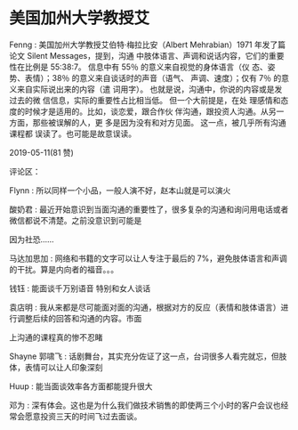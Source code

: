 # 美国加州大学教授艾

Fenng : 美国加州大学教授艾伯特·梅拉比安（Albert Mehrabian）1971 年发了篇论文 Silent Messages，提到，沟通 中肢体语言、声调和说话内容，它们的重要性在比例是 55:38:7。 信息中有 55％ 的意义来自视觉的身体语言（仪 态、姿势、表情）；38％ 的意义来自谈话时的声音（语气、 声调、速度）；仅有 7％ 的意义来自实际说出来的内容（遣 词用字）。 也就是说，沟通中，你说的内容或是发过去的微 信信息，实际的重要性占比相当低。 但一个大前提是，在处 理感情和态度的时候才是适用的。比如，谈恋爱，跟合作伙 伴沟通，跟投资人沟通。从另一方面，那些被误解的人，更 多是因为没有和对方见面。 这一点，被几乎所有沟通课程都 误读了。也可能是故意误读。

2019-05-11(81 赞)

评论区：

Flynn : 所以同样一个小品，一般人演不好，赵本山就是可以演火

酸奶君 : 最近开始意识到当面沟通的重要性了，很多复杂的沟通和询问用电话或者微信都说不清楚。之前没意识到可能是

因为社恐……

马达加思加 : 网络和书籍的文字可以让人专注于最后的 7%，避免肢体语言和声调的干扰。算是内向者的福音。。。

钱钰 : 能面谈千万别语音 特别和女人谈话

袁店明 : 我从来都是尽可能面对面的沟通，根据对方的反应（表情和肢体语言）进行调整后续的回答和沟通的内容。市面

上沟通的课程真的惨不忍睹

Shayne 郭啸飞 : 话剧舞台，其实充分佐证了这一点，台词很多人看完就忘，但肢体，表情可以让人印象深刻

Huup : 能当面谈效率各方面都能提升很大

邓为 : 深有体会。这也是为什么我们做技术销售的即使两三个小时的客户会议也经常会愿意投资三天的时间飞过去面谈。